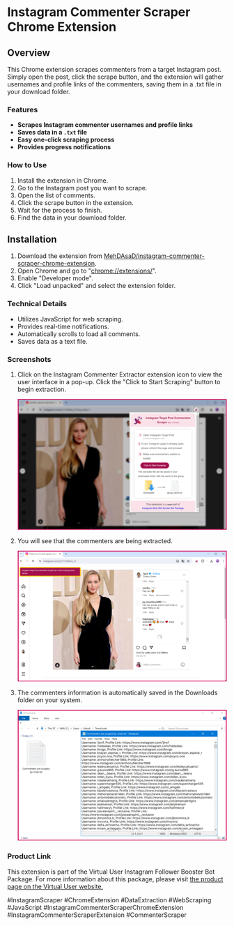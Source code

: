 # Instagram Commenter Scraper Chrome Extension


## Overview

This Chrome extension scrapes commenters from a target Instagram post. Simply open the post, click the scrape button, and the extension will gather usernames and profile links of the commenters, saving them in a .txt file in your download folder.


### Features
*   **Scrapes Instagram commenter usernames and profile links**
*   **Saves data in a `.txt` file**
*   **Easy one-click scraping process**
*   **Provides progress notifications**


### How to Use
1. Install the extension in Chrome.
2. Go to the Instagram post you want to scrape.
3. Open the list of comments.
4. Click the scrape button in the extension.
5. Wait for the process to finish.
6. Find the data in your download folder.


## Installation
1. Download the extension from [MehDAsaD/instagram-commenter-scraper-chrome-extension](https://github.com/MehDAsaD/instagram-commenter-scraper-chrome-extension/tree/main).
2. Open Chrome and go to "[chrome://extensions/](chrome://extensions/)".
3. Enable "Developer mode".
4. Click "Load unpacked" and select the extension folder.


### Technical Details
- Utilizes JavaScript for web scraping.
- Provides real-time notifications.
- Automatically scrolls to load all comments.
- Saves data as a text file.
  

### Screenshots
1. Click on the Instagram Commenter Extractor extension icon to view the user interface in a pop-up. Click the "Click to Start Scraping" button to begin extraction.

   ![Screenshot 1](screenshot/extension-1.png)

2. You will see that the commenters are being extracted.

   ![Screenshot 2](screenshot/extension-2.png)

3. The commenters information is automatically saved in the Downloads folder on your system.

   ![Screenshot 3](screenshot/extension-3.png)


### Product Link

This extension is part of the Virtual User Instagram Follower Booster Bot Package. For more information about this package, please visit [the product page on the Virtual User website.](https://www.v-user.com/en/side-products/instagram-robot)


#InstagramScraper #ChromeExtension #DataExtraction #WebScraping #JavaScript #InstagramCommenterScraperChromeExtension #InstagramCommenterScraperExtension #CommenterScraper
